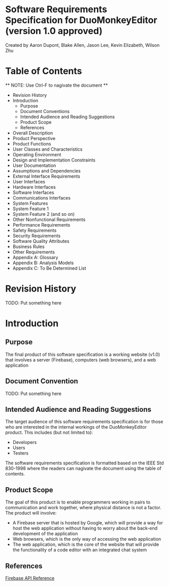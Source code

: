 Software Requirements Specification for DuoMonkeyEditor (version 1.0 approved)
==============================================================================
Created by Aaron Dupont, Blake Allen, Jason Lee, Kevin Elizabeth, Wilson Zhu

Table of Contents
=================
** NOTE: Use Ctrl-F to nagivate the document **
* Revision History  
* Introduction  
  * Purpose  
  *	Document Conventions  
  *	Intended Audience and Reading Suggestions  
  *	Product Scope  
  *	References  
*	Overall Description
  *	Product Perspective
  *	Product Functions
  *	User Classes and Characteristics
  *	Operating Environment
  *	Design and Implementation Constraints
  *	User Documentation
  *	Assumptions and Dependencies
*	External Interface Requirements
  *	User Interfaces  
  *	Hardware Interfaces  
  *	Software Interfaces  
  *	Communications Interfaces  
*	System Features
  *	System Feature 1  
  *	System Feature 2 (and so on)  
*	Other Nonfunctional Requirements
  *	Performance Requirements  
  *	Safety Requirements  
  *	Security Requirements  
  *	Software Quality Attributes  
  *	Business Rules  
*	Other Requirements
  * Appendix A: Glossary  
  * Appendix B: Analysis Models  
  * Appendix C: To Be Determined List  

Revision History
================
TODO: Put something here

Introduction
============
Purpose
-------
The final product of this software specification is a working website (v1.0) that involves a server (Firebase), computers (web browsers), and a web application

Document Convention
-------------------
TODO: Put something here

Intended Audience and Reading Suggestions
-----------------------------------------
The target audience of this software requirements specification is for those who are interested in the internal workings of the DuoMonkeyEditor product. This includes (but not limited to):
 * Developers
 * Users
 * Testers
 
The software requirements specification is formatted based on the IEEE Std 830-1998 where the readers can nagivate the document using the table of contents.

Product Scope
-------------
The goal of this product is to enable programmers working in pairs to communication and work together, where physical distance is not a factor. The product will involve:
 * A Firebase server that is hosted by Google, which will provide a way for host the web application without having to worry about the back-end development of the application
 * Web browsers, which is the only way of accessing the web application
 * The web application, which is the core of the website that will provide the functionality of a code editor with an integrated chat system
 
References
----------
[Firebase API Reference](https://firebase.google.com/docs/reference/js/) 
